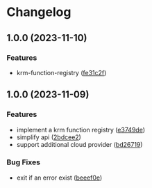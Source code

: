 # Changelog

## 1.0.0 (2023-11-10)


### Features

* krm-function-registry ([fe31c2f](https://github.com/imranismail/krm-function-registry/commit/fe31c2f95cf610e64e20b2852345c4f81aa8aa2e))

## 1.0.0 (2023-11-09)


### Features

* implement a krm function registry ([e3749de](https://github.com/imranismail/asdf-krm-functions/commit/e3749de4ddcd68e47ba6532193531895d6d108af))
* simplify api ([2bdcee2](https://github.com/imranismail/asdf-krm-functions/commit/2bdcee22fdbe092977814ad6c91df0a152f71ce8))
* support additional cloud provider ([bd26719](https://github.com/imranismail/asdf-krm-functions/commit/bd26719363f4aeb06cbb1c9ad1b652e4929d26d7))


### Bug Fixes

* exit if an error exist ([beeef0e](https://github.com/imranismail/asdf-krm-functions/commit/beeef0e5cc20db337832198c66dc17efb669f369))
